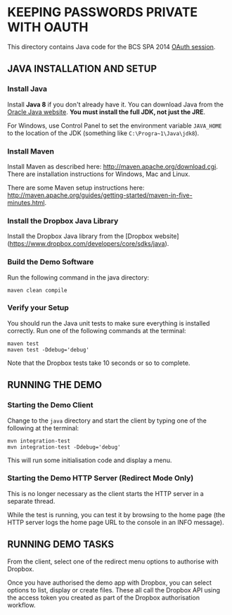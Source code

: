 # KEEPING PASSWORDS PRIVATE WITH OAUTH
This directory contains Java code for the BCS SPA 2014
[OAuth session](http://spaconference.org/spa2014/sessions/session576.html).

## JAVA INSTALLATION AND SETUP
### Install Java
Install **Java 8** if you don't already have it.
You can download Java from the [Oracle Java website](<http://www.oracle.com/technetwork/java/javase/downloads/index.html>).
**You must install the full JDK, not just the JRE**.

For Windows, use Control Panel to set the environment variable `JAVA_HOME` to the location of the JDK
(something like `C:\Progra~1\Java\jdk8`).

### Install Maven
Install Maven as described here: <http://maven.apache.org/download.cgi>.
There are installation instructions for Windows, Mac and Linux.

There are some Maven setup instructions here: <http://maven.apache.org/guides/getting-started/maven-in-five-minutes.html>.

### Install the Dropbox Java Library
Install the Dropbox Java library from the [Dropbox website] (<https://www.dropbox.com/developers/core/sdks/java>).

### Build the Demo Software
Run the following command in the java directory:

    maven clean compile

### Verify your Setup
You should run the Java unit tests to make sure everything is installed correctly.
Run one of the following commands at the terminal:

    maven test
    maven test -Ddebug='debug'

Note that the Dropbox tests take 10 seconds or so to complete.

## RUNNING THE DEMO
### Starting the Demo Client
Change to the `java` directory and start the client by typing one of the following at the terminal:

    mvn integration-test
    mvn integration-test -Ddebug='debug'

This will run some initialisation code and display a menu.

### Starting the Demo HTTP Server (Redirect Mode Only)
This is no longer necessary as the client starts the HTTP server in a separate thread.

While the test is running, you can test it by browsing to the home page
(the HTTP server logs the home page URL to the console in an INFO message).

## RUNNING DEMO TASKS
From the client, select one of the redirect menu options to authorise with Dropbox.

Once you have authorised the demo app with Dropbox, you can select options to list, display or create files.
These all call the Dropbox API using the access token you created as part of the
Dropbox authorisation workflow.

